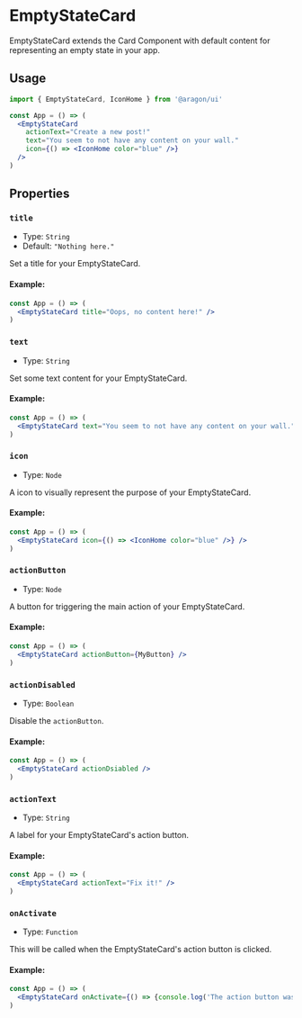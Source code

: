 # EmptyStateCard

EmptyStateCard extends the Card Component with default content for representing an empty state in your app. 

## Usage

```jsx
import { EmptyStateCard, IconHome } from '@aragon/ui'

const App = () => (
  <EmptyStateCard
    actionText="Create a new post!"
    text="You seem to not have any content on your wall."
    icon={() => <IconHome color="blue" />}
  />
)
```

## Properties

### `title`

- Type: `String`
- Default: `"Nothing here."`

Set a title for your EmptyStateCard.

#### Example:

```jsx
const App = () => (
  <EmptyStateCard title="Oops, no content here!" />
)
```

### `text`

- Type: `String`

Set some text content for your EmptyStateCard.

#### Example:

```jsx
const App = () => (
  <EmptyStateCard text="You seem to not have any content on your wall." />
)
```

### `icon`

- Type: `Node`

A icon to visually represent the purpose of your EmptyStateCard.

#### Example:

```jsx
const App = () => (
  <EmptyStateCard icon={() => <IconHome color="blue" />} />
)
```

### `actionButton`

- Type: `Node`

A button for triggering the main action of your EmptyStateCard.

#### Example:

```jsx
const App = () => (
  <EmptyStateCard actionButton={MyButton} />
)
```

### `actionDisabled`

- Type: `Boolean`

Disable the `actionButton`.

#### Example:

```jsx
const App = () => (
  <EmptyStateCard actionDsiabled />
)
```

### `actionText`

- Type: `String`

A label for your EmptyStateCard's action button.

#### Example:

```jsx
const App = () => (
  <EmptyStateCard actionText="Fix it!" />
)
```

### `onActivate`

- Type: `Function`

This will be called when the EmptyStateCard's action button is clicked.

#### Example:

```jsx
const App = () => (
  <EmptyStateCard onActivate={() => {console.log('The action button was clicked!')}} />
)
```
